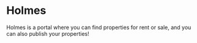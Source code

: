 # Holmes

Holmes is a portal where you can find properties for rent or sale, and you can also publish your properties!
